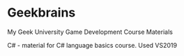 # Geekbrains
My Geek University Game Development Course Materials

С# - material for C# language basics course. Used VS2019
